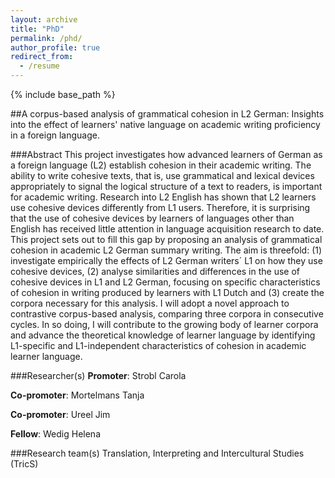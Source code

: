 ```yaml
---
layout: archive
title: "PhD"
permalink: /phd/
author_profile: true
redirect_from:
  - /resume
---
```


{% include base_path %}


##A corpus-based analysis of grammatical cohesion in L2 German: Insights into the effect of learners' native language on academic writing proficiency in a foreign language.


###Abstract
This project investigates how advanced learners of German as a foreign language (L2) establish cohesion in their academic writing. The ability to write cohesive texts, that is, use grammatical and lexical devices appropriately to signal the logical structure of a text to readers, is important for academic writing. Research into L2 English has shown that L2 learners use cohesive devices differently from L1 users. Therefore, it is surprising that the use of cohesive devices by learners of languages other than English has received little attention in language acquisition research to date. This project sets out to fill this gap by proposing an analysis of grammatical cohesion in academic L2 German summary writing. The aim is threefold: (1) investigate empirically the effects of L2 German writers´ L1 on how they use cohesive devices, (2) analyse similarities and differences in the use of cohesive devices in L1 and L2 German, focusing on specific characteristics of cohesion in writing produced by learners with L1 Dutch and (3) create the corpora necessary for this analysis. I will adopt a novel approach to contrastive corpus-based analysis, comparing three corpora in consecutive cycles. In so doing, I will contribute to the growing body of learner corpora and advance the theoretical knowledge of learner language by identifying L1-specific and L1-independent characteristics of cohesion in academic learner language.

###Researcher(s)
**Promoter**: Strobl Carola 
  
**Co-promoter**: Mortelmans Tanja

**Co-promoter**: Ureel Jim

**Fellow**: Wedig Helena

###Research team(s)
Translation, Interpreting and Intercultural Studies (TricS)